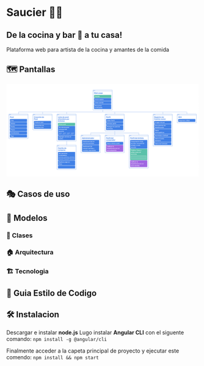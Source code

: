 # Saucier 👩‍🍳
## De la cocina y bar 🍻  a tu casa!
Plataforma web para artista de la cocina y amantes de la comida

## 🗺️ Pantallas

![](ImgREADME/Pantallas.png)

## 🎭 Casos de uso

## 🩻 Modelos
### 🧩 Clases
### 🏠 Arquitectura
### 🏗️ Tecnologia

## 🐩 Guia Estilo de Codigo

## 🛠️ Instalacion
Descargar e instalar **node.js**
Lugo instalar **Angular CLI** con el siguente comando:
``` npm install -g @angular/cli ```

Finalmente acceder a la capeta principal de proyecto y ejecutar este comendo:
``` npm install && npm start ```